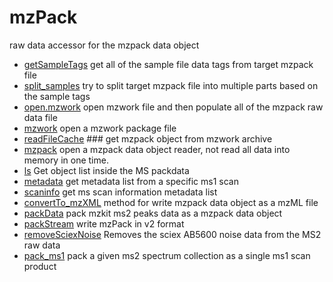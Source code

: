 ﻿# mzPack

raw data accessor for the mzpack data object

+ [getSampleTags](mzPack/getSampleTags.1) get all of the sample file data tags from target mzpack file
+ [split_samples](mzPack/split_samples.1) try to split target mzpack file into multiple parts based on the sample tags
+ [open.mzwork](mzPack/open.mzwork.1) open mzwork file and then populate all of the mzpack raw data file
+ [mzwork](mzPack/mzwork.1) open a mzwork package file
+ [readFileCache](mzPack/readFileCache.1) ### get mzpack object from mzwork archive
+ [mzpack](mzPack/mzpack.1) open a mzpack data object reader, not read all data into memory in one time.
+ [ls](mzPack/ls.1) Get object list inside the MS packdata
+ [metadata](mzPack/metadata.1) get metadata list from a specific ms1 scan
+ [scaninfo](mzPack/scaninfo.1) get ms scan information metadata list
+ [convertTo_mzXML](mzPack/convertTo_mzXML.1) method for write mzpack data object as a mzML file
+ [packData](mzPack/packData.1) pack mzkit ms2 peaks data as a mzpack data object
+ [packStream](mzPack/packStream.1) write mzPack in v2 format
+ [removeSciexNoise](mzPack/removeSciexNoise.1) Removes the sciex AB5600 noise data from the MS2 raw data
+ [pack_ms1](mzPack/pack_ms1.1) pack a given ms2 spectrum collection as a single ms1 scan product
